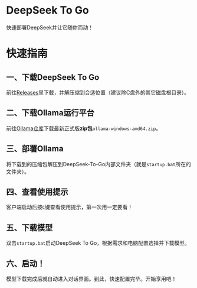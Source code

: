# DeepSeek To Go
快速部署DeepSeek并让它随你而动！
# 快速指南
## 一、下载DeepSeek To Go
前往[Releases](https://github.com/Yundongji/DeepSeek-To-Go/releases)里下载，并解压缩到合适位置（建议除C盘外的其它磁盘根目录）。
## 二、下载Ollama运行平台
前往[Ollama仓库](https://github.com/ollama/ollama/releases)下载最新正式版**zip包**`ollama-windows-amd64.zip`。
## 三、部署Ollama
将下载到的压缩包解压到DeepSeek-To-Go内部文件夹（就是`startup.bat`所在的文件夹）。
## 四、查看使用提示
客户端启动后按`C`键查看使用提示，第一次用一定要看！
## 五、下载模型
双击`startup.bat`启动DeepSeek To Go，根据需求和电脑配置选择并下载模型。
## 六、启动！
模型下载完成后就自动进入对话界面。到此，快速配置完毕。开始享用吧！
